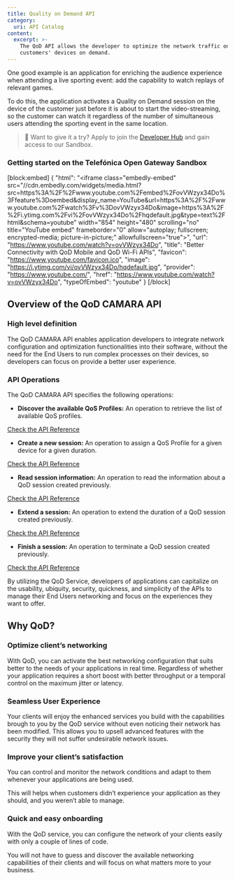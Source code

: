 ```yaml
---
title: Quality on Demand API
category:
  uri: API Catalog
content:
  excerpt: >-
    The QoD API allows the developer to optimize the network traffic on their
    customers' devices on demand.
---
```


One good example is an application for enriching the audience experience when attending a live sporting event: add the capability to watch replays of relevant games. 

To do this, the application activates a Quality on Demand session on the device of the customer just before it is about to start the video-streaming, so the customer can watch it regardless of the
number of simultaneous users attending the sporting event in the same location. 

> 📘 Want to give it a try?
> Apply to join the [Developer Hub](https://opengateway.telefonica.com/en/developer-hub/join) and gain access to our Sandbox.

### Getting started on the Telefónica Open Gateway Sandbox
[block:embed]
{
  "html": "<iframe class=\"embedly-embed\" src=\"//cdn.embedly.com/widgets/media.html?src=https%3A%2F%2Fwww.youtube.com%2Fembed%2FovVWzyx34Do%3Ffeature%3Doembed&display_name=YouTube&url=https%3A%2F%2Fwww.youtube.com%2Fwatch%3Fv%3DovVWzyx34Do&image=https%3A%2F%2Fi.ytimg.com%2Fvi%2FovVWzyx34Do%2Fhqdefault.jpg&type=text%2Fhtml&schema=youtube\" width=\"854\" height=\"480\" scrolling=\"no\" title=\"YouTube embed\" frameborder=\"0\" allow=\"autoplay; fullscreen; encrypted-media; picture-in-picture;\" allowfullscreen=\"true\"></iframe>",
  "url": "https://www.youtube.com/watch?v=ovVWzyx34Do",
  "title": "Better Connectivity with QoD Mobile and QoD Wi-Fi APIs",
  "favicon": "https://www.youtube.com/favicon.ico",
  "image": "https://i.ytimg.com/vi/ovVWzyx34Do/hqdefault.jpg",
  "provider": "https://www.youtube.com/",
  "href": "https://www.youtube.com/watch?v=ovVWzyx34Do",
  "typeOfEmbed": "youtube"
}
[/block]

## Overview of the QoD CAMARA API

### High level definition

The QoD CAMARA API enables application developers to integrate network configuration and optimization functionalities into their software, without the need for the End Users to run complex processes on their devices, so developers can focus on provide a better user experience.


### API Operations

The QoD CAMARA API specifies the following operations:

- **Discover the available QoS Profiles:** An operation to retrieve the list of available QoS profiles.

[Check the API Reference](/reference/getqosprofiles-2)

- **Create a new session:** An operation to assign a QoS Profile for a given device for a given duration. 

[Check the API Reference](/reference/createsession-2)

- **Read session information:** An operation to read the information about a QoD session created previously. 

[Check the API Reference](/reference/getsession-2)

- **Extend a session:** An operation to extend the duration of a QoD session created previously.

[Check the API Reference](/reference/extendqossessionduration-2)

- **Finish a session:** An operation to terminate a QoD session created previously. 

[Check the API Reference](/reference/deletesession-2)

By utilizing the QoD Service, developers of applications can capitalize on the usability, ubiquity, security, quickness, and simplicity of the APIs to manage their End Users networking and focus on the experiences they want to offer.

## Why QoD?

### Optimize client’s networking

With QoD, you can activate the best networking configuration that suits better to the needs of your applications in real time. Regardless of whether your application requires a  short boost with better throughput or a temporal control on the maximum jitter or latency. 

### Seamless User Experience

Your clients will enjoy the enhanced services you build with the capabilities brough to you by the QoD service without even noticing their network has been modified. This allows you to upsell advanced features with the security they will not suffer undesirable network issues.

### Improve your client’s satisfaction

You can control and monitor the network conditions and adapt to them whenever your applications are being used. 

This will helps when customers didn’t experience your application as they should, and you weren’t able to manage.

### Quick and easy onboarding

With the QoD service, you can configure the network of your clients easily with only a couple of lines of code.

You will not have to guess and discover the available networking capabilities of their clients and will focus on what matters more to your business.



